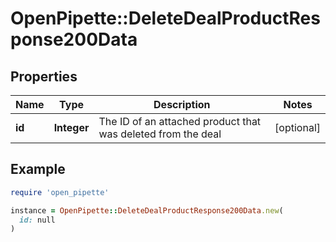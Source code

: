 # OpenPipette::DeleteDealProductResponse200Data

## Properties

| Name | Type | Description | Notes |
| ---- | ---- | ----------- | ----- |
| **id** | **Integer** | The ID of an attached product that was deleted from the deal | [optional] |

## Example

```ruby
require 'open_pipette'

instance = OpenPipette::DeleteDealProductResponse200Data.new(
  id: null
)
```

